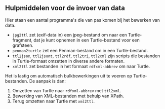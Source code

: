 ## Hulpmiddelen voor de invoer van data

Hier staan een aantal programma's die van pas
komen bij het bewerken van data.

 - `jpg2ttl` zet (exif-data in) een jpeg-bestand om naar een
   Turtle-fragment, dat je kunt opnemen in een Turtle-bestand voor een
   grafsteen.
 - `penman2turtle` zet een Penman-bestand om in een Turtle-bestand.
 - `ttl2json`, `ttl2jsont`, `ttl2rdf`, `ttl2tri`, `ttl2xml` zijn scripts die
   bestanden in Turtle-formaat omzetten in diverse andere formaten.
 - `xml2ttl` zet bestanden in het formaat `rdfxml-abbrev` om naar Turtle.

Het is lastig om automatisch bulkbewerkingen uit te voeren op
Turtle-bestanden. De aanpak is dan:

 1. Omzetten van Turtle naar `rdfxml-abbrev` met `ttl2xml`.
 2. Bewerking van XML-bestanden met behulp van XPath.
 3. Terug omzetten naar Turtle met `xml2ttl`.

